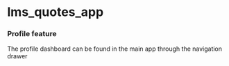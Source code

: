 # lms_quotes_app

### Profile feature
The profile dashboard can be found in the main app through the navigation drawer